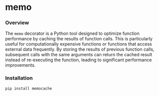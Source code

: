 # memo

### Overview
The `memo` decorator is a Python tool designed to optimize function performance by caching the results of function calls. This is particularly useful for computationally expensive functions or functions that access external data frequently. By storing the results of previous function calls, subsequent calls with the same arguments can return the cached result instead of re-executing the function, leading to significant performance improvements.

### Installation
```bash
pip install memocache  